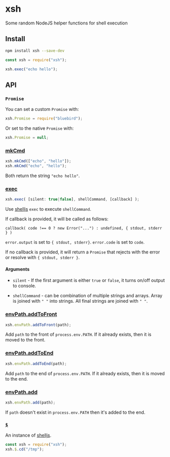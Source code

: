 # xsh

Some random NodeJS helper functions for shell execution

## Install

```bash
npm install xsh --save-dev
```

```js
const xsh = require("xsh");

xsh.exec("echo hello");
```

## API

### `Promise`

You can set a custom `Promise` with:

```js
xsh.Promise = require("bluebird");
```

Or set to the native `Promise` with:

```js
xsh.Promise = null;
```

### [mkCmd](#mkcmd)

```js
xsh.mkCmd(["echo", "hello"]);
xsh.mkCmd("echo", "hello");
```

Both return the string `"echo hello"`.

### [exec](#exec)

```js
xsh.exec( [silent: true|false], shellCommand, [callback] );
```

Use [shelljs] `exec` to execute `shellCommand`.

If callback is provided, it will be called as follows:

`callback( code !== 0 ? new Error("...") : undefined, { stdout, stderr } )`

`error.output` is set to `{ stdout, stderr}`.
`error.code` is set to `code`.

If no callback is provided, it will return a `Promise` that rejects with the error or resolve with `{ stdout, stderr }`.

#### Arguments

-   `silent` - If the first argument is either `true` or `false`, it turns on/off output to console.

-   `shellCommand` - can be combination of multiple strings and arrays.  Array is joined with `" "` into strings.  All final strings are joined with `" "`.

### [envPath.addToFront](#envpathaddtofront)

```js
xsh.envPath.addToFront(path);
```

Add `path` to the front of `process.env.PATH`.  If it already exists, then it is moved to the front.

### [envPath.addToEnd](#envpathaddtoend)

```js
xsh.envPath.addToEnd(path);
```

Add `path` to the end of `process.env.PATH`.  If it already exists, then it is moved to the end.

### [envPath.add](#envpathadd)

```js
xsh.envPath.add(path);
```

If `path` doesn't exist in `process.env.PATH` then it's added to the end.

### [`$`](#)

An instance of [shelljs].

```js
const xsh = require("xsh");
xsh.$.cd("/tmp");
```

[shelljs]: https://github.com/shelljs/shelljs
